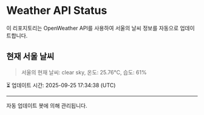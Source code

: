 
# Weather API Status

이 리포지토리는 OpenWeather API를 사용하여 서울의 날씨 정보를 자동으로 업데이트합니다.

## 현재 서울 날씨
> 서울의 현재 날씨: clear sky, 온도: 25.76°C, 습도: 61%

⏳ 업데이트 시간: 2025-09-25 17:34:38 (UTC)

---
자동 업데이트 봇에 의해 관리됩니다.
